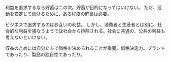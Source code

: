 利益を追求するなら貯蓄は二の次。貯蓄が目的になってはいけない。
ただ、活動を安定して続けるために、ある程度の貯蓄は必要。

ビジネスで追求するのはお互いの利益。
しかし、消費者と生産者とは別に、社会的な利益を損なうようでは社会から排除される。社会に共通の、公共の利益も考えないといけない。

収益のためには自分たちで価格を決められることが重要。価格決定力。ブランドであったり、製品の独自性であったり。
